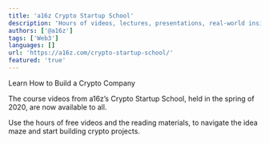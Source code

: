 ```yaml
---
title: 'a16z Crypto Startup School'
description: 'Hours of videos, lectures, presentations, real-world insights and fireside chats from some of the best minds in the crypto space.'
authors: ['@a16z']
tags: ['Web3']
languages: []
url: 'https://a16z.com/crypto-startup-school/'
featured: 'true'
---
```


Learn How to Build a Crypto Company

The course videos from a16z’s Crypto Startup School, held in the spring of 2020, are now available to all.

Use the hours of free videos and the reading materials, to navigate the idea maze and start building crypto projects.